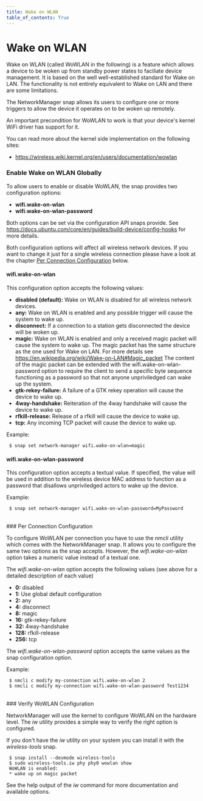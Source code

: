 ```yaml
---
title: Wake on WLAN
table_of_contents: True
---
```


# Wake on WLAN

Wake on WLAN (called WoWLAN in the following) is a feature which allows a device
to be woken up from standby power states to faciliate device management. It is based
on the well well-established standard for Wake on LAN. The functionality is not entirely
equivalent to Wake on LAN and there are some limitations.

The NetworkManager snap allows its users to configure one or more triggers to allow
the device it operates on to be woken up remotely.

An important precondition for WoWLAN to work is that your device's kernel WiFi driver has
support for it.

You can read more about the kernel side implementation on the following sites:

 * <https://wireless.wiki.kernel.org/en/users/documentation/wowlan>

### Enable Wake on WLAN Globally

To allow users to enable or disable WoWLAN, the snap provides two configuration
options:

 * **wifi.wake-on-wlan**
 * **wifi.wake-on-wlan-password**

Both options can be set via the configuration API snaps provide. See
<https://docs.ubuntu.com/core/en/guides/build-device/config-hooks> for more
details.

Both configuration options will affect all wireless network devices. If you
want to change it just for a single wireless connection please have a look at
the chapter [Per Connection Configuration](#per-connection-configuration) below.


#### wifi.wake-on-wlan

This configuration option accepts the following values:

 * **disabled (default):** Wake on WLAN is disabled for all wireless network devices.
 * **any:** Wake on WLAN is enabled and any possible trigger will cause the system to wake up.
 * **disconnect:** If a connection to a station gets disconnected the device will be woken up.
 * **magic:** Wake on WLAN is enabled and only a received magic packet will cause the
 system to wake up. The magic packet has the same structure as the one
 used for Wake on LAN. For more details see <https://en.wikipedia.org/wiki/Wake-on-LAN#Magic_packet>
 The content of the magic packet can be extended with the
 wifi.wake-on-wlan-password option to require the client to send a
 specific byte sequence functioning as a password so that not anyone
 unpriviledged can wake up the system.
 * **gtk-rekey-failure:** A failure of a GTK rekey operation will cause the device to wake up.
 * **4way-handshake:** Reiteration of the 4way handshake will cause the device to wake up.
 * **rfkill-release:** Release of a rfkill will cause the device to wake up.
 * **tcp:** Any incoming TCP packet will cause the device to wake up.

Example:

```
 $ snap set network-manager wifi.wake-on-wlan=magic
```

#### wifi.wake-on-wlan-password

This configuration option accepts a textual value. If specified, the value will
be used in addition to the wireless device MAC address to function as a password
that disallows unpriviledged actors to wake up the device.

Example:

```
 $ snap set network-manager wifi.wake-on-wlan-password=MyPassword
```
</br>
### Per Connection Configuration

To configure WoWLAN per connection you have to use the *nmcli* utility which comes
with the NetworkManager snap. It allows you to configure the same two options
as the snap accepts. However, the *wifi.wake-on-wlan* option takes a numeric value
instead of a textual one.

The *wifi.wake-on-wlan* option accepts the following values (see above for a detailed
description of each value)

 * **0:** disabled
 * **1:** Use global default configuration
 * **2:** any
 * **4:** disconnect
 * **8:** magic
 * **16:** gtk-rekey-failure
 * **32:** 4way-handshake
 * **128:** rfkill-release
 * **256:** tcp

The *wifi.wake-on-wlan-password* option accepts the same values as the snap
configuration option.

Example:

```
 $ nmcli c modify my-connection wifi.wake-on-wlan 2
 $ nmcli c modify my-connection wifi.wake-on-wlan-password Test1234
```
</br>
### Verify WoWLAN Configuration

NetworkManager will use the kernel to configure WoWLAN on the hardware level.
The *iw* utility provides a simple way to verify the right option is configured.

If you don't have the *iw* utility on your system you can install it with the
*wireless-tools* snap.

```
 $ snap install --devmode wireless-tools
 $ sudo wireless-tools.iw phy phy0 wowlan show
 WoWLAN is enabled:
 * wake up on magic packet
```

See the help output of the *iw* command for more documentation and available
options.
